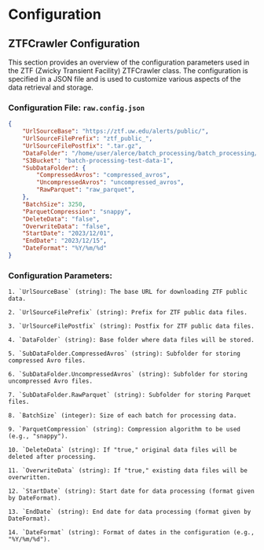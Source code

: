 # Configuration

## ZTFCrawler Configuration

This section provides an overview of the configuration parameters used in the 
ZTF (Zwicky Transient Facility) ZTFCrawler class. The configuration is specified 
in a JSON file and is used to customize various aspects of the data retrieval 
and storage.

### Configuration File: `raw.config.json`
```json
{
    "UrlSourceBase": "https://ztf.uw.edu/alerts/public/",
    "UrlSourceFilePrefix": "ztf_public_",
    "UrlSourceFilePostfix": ".tar.gz",
    "DataFolder": "/home/user/alerce/batch_processing/batch_processing/data",
    "S3Bucket": "batch-processing-test-data-1",
    "SubDataFolder": {
        "CompressedAvros": "compressed_avros",
        "UncompressedAvros": "uncompressed_avros",
        "RawParquet": "raw_parquet",
    },
    "BatchSize": 3250,
    "ParquetCompression": "snappy",
    "DeleteData": "false",
    "OverwriteData": "false",
    "StartDate": "2023/12/01",
    "EndDate": "2023/12/15",
    "DateFormat": "%Y/%m/%d"
}

```

### Configuration Parameters:

    1. `UrlSourceBase` (string): The base URL for downloading ZTF public data.

    2. `UrlSourceFilePrefix` (string): Prefix for ZTF public data files.

    3. `UrlSourceFilePostfix` (string): Postfix for ZTF public data files.

    4. `DataFolder` (string): Base folder where data files will be stored.

    5. `SubDataFolder.CompressedAvros` (string): Subfolder for storing compressed Avro files.

    6. `SubDataFolder.UncompressedAvros` (string): Subfolder for storing uncompressed Avro files.

    7. `SubDataFolder.RawParquet` (string): Subfolder for storing Parquet files.

    8. `BatchSize` (integer): Size of each batch for processing data.

    9. `ParquetCompression` (string): Compression algorithm to be used (e.g., "snappy").

    10. `DeleteData` (string): If "true," original data files will be deleted after processing.

    11. `OverwriteData` (string): If "true," existing data files will be overwritten.

    12. `StartDate` (string): Start date for data processing (format given by DateFormat).

    13. `EndDate` (string): End date for data processing (format given by DateFormat).

    14. `DateFormat` (string): Format of dates in the configuration (e.g., "%Y/%m/%d").

